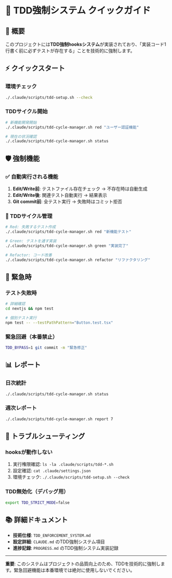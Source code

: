 # 🧪 TDD強制システム クイックガイド

## 🎯 概要

このプロジェクトには**TDD強制hooksシステム**が実装されており、「実装コード1行書く前に必ずテストが存在する」ことを技術的に強制します。

## ⚡ クイックスタート

### 環境チェック
```bash
./.claude/scripts/tdd-setup.sh --check
```

### TDDサイクル開始
```bash
# 新機能開発開始
./.claude/scripts/tdd-cycle-manager.sh red "ユーザー認証機能"

# 現在の状況確認
./.claude/scripts/tdd-cycle-manager.sh status
```

## 🛡️ 強制機能

### ✅ 自動実行される機能

1. **Edit/Write前**: テストファイル存在チェック → 不存在時は自動生成
2. **Edit/Write後**: 関連テスト自動実行 → 結果表示
3. **Git commit前**: 全テスト実行 → 失敗時はコミット拒否

### 🔄 TDDサイクル管理

```bash
# Red: 失敗するテスト作成
./.claude/scripts/tdd-cycle-manager.sh red "新機能テスト"

# Green: テストを通す実装
./.claude/scripts/tdd-cycle-manager.sh green "実装完了"

# Refactor: コード改善
./.claude/scripts/tdd-cycle-manager.sh refactor "リファクタリング"
```

## 🚨 緊急時

### テスト失敗時
```bash
# 詳細確認
cd nextjs && npm test

# 個別テスト実行
npm test -- --testPathPattern="Button.test.tsx"
```

### 緊急回避（本番禁止）
```bash
TDD_BYPASS=1 git commit -m "緊急修正"
```

## 📊 レポート

### 日次統計
```bash
./.claude/scripts/tdd-cycle-manager.sh status
```

### 週次レポート
```bash
./.claude/scripts/tdd-cycle-manager.sh report 7
```

## 🔧 トラブルシューティング

### hooksが動作しない
1. 実行権限確認: `ls -la .claude/scripts/tdd-*.sh`
2. 設定確認: `cat .claude/settings.json`
3. 環境チェック: `./.claude/scripts/tdd-setup.sh --check`

### TDD無効化（デバッグ用）
```bash
export TDD_STRICT_MODE=false
```

## 📚 詳細ドキュメント

- **技術仕様**: `TDD_ENFORCEMENT_SYSTEM.md`
- **設定詳細**: `CLAUDE.md` のTDD強制システム項目
- **進捗記録**: `PROGRESS.md` のTDD強制システム実装記録

---

**重要**: このシステムはプロジェクトの品質向上のため、TDDを技術的に強制します。緊急回避機能は本番環境では絶対に使用しないでください。